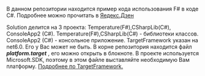 В данном репозитории находится пример кода использования F# в коде C#.
Подробнее можно прочитать в [Яедекс.Дзен](https://zen.yandex.ru/media/id/5efedd0b45fdbe03364b9a6c/ispolzovanie-preimuscestv-koda-f-v-kode-na-c-604513b258285736dd79bfc4)

Solution делится на 3 проекта: Temperature(F#),CSharpLib(C#), ConsoleApp2 (C#).
Temperature(F#),CSharpLib(C#) - библиотеки классов.
ConsoleApp2 (C#) - консольное приложение.
TargetFramework указан на net6.0. Его у Вас может не быть.
В корне репозитория находится файл ***platform.target*** , его можно открыть в блокноте. В проекте используется Microsoft.SDK, поэтому в этом
файле выставляйте необходимую Вам платформу. [Подробнее по TargetFramework.](https://docs.microsoft.com/en-us/dotnet/standard/frameworks)